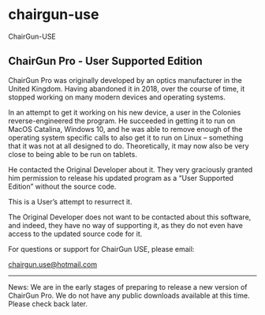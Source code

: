 # chairgun-use
 ChairGun-USE


ChairGun Pro - User Supported Edition
-------------------------------------

ChairGun Pro was originally developed by an optics manufacturer in the United Kingdom. Having abandoned it in 2018, over the course of time, it stopped working on many modern devices and operating systems.

In an attempt to get it working on his new device, a user in the Colonies reverse-engineered the program. He succeeded in getting it to run on MacOS Catalina, Windows 10, and he was able to remove enough of the operating system specific calls to also get it to run on Linux – something that it was not at all designed to do. Theoretically, it may now also be very close to being able to be run on tablets.

He contacted the Original Developer about it. They very graciously granted him permission to release his updated program as a “User Supported Edition” without the source code.

This is a User’s attempt to resurrect it.

The Original Developer does not want to be contacted about this software, and indeed, they have no way of supporting it, as they do not even have access to the updated source code for it.

For questions or support for ChairGun USE, please email:

chairgun.use@hotmail.com

---

News: We are in the early stages of preparing to release a new version of ChairGun Pro. We do not have any public downloads available at this time. Please check back later.

